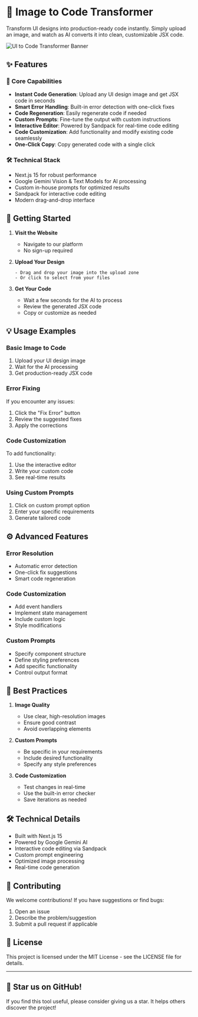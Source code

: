 # 🎨 Image to Code Transformer

Transform UI designs into production-ready code instantly. Simply upload an image, and watch as AI converts it into clean, customizable JSX code.

![UI to Code Transformer Banner](/assets/readme-banner.png)

## ✨ Features

### 🎯 Core Capabilities
- **Instant Code Generation**: Upload any UI design image and get JSX code in seconds
- **Smart Error Handling**: Built-in error detection with one-click fixes
- **Code Regeneration**: Easily regenerate code if needed
- **Custom Prompts**: Fine-tune the output with custom instructions
- **Interactive Editor**: Powered by Sandpack for real-time code editing
- **Code Customization**: Add functionality and modify existing code seamlessly
- **One-Click Copy**: Copy generated code with a single click

### 🛠️ Technical Stack
- Next.js 15 for robust performance
- Google Gemini Vision & Text Models for AI processing
- Custom in-house prompts for optimized results
- Sandpack for interactive code editing
- Modern drag-and-drop interface

## 🚀 Getting Started

1. **Visit the Website**
   - Navigate to our platform
   - No sign-up required

2. **Upload Your Design**
   ```
   - Drag and drop your image into the upload zone
   - Or click to select from your files
   ```

3. **Get Your Code**
   - Wait a few seconds for the AI to process
   - Review the generated JSX code
   - Copy or customize as needed

## 💡 Usage Examples

### Basic Image to Code
1. Upload your UI design image
2. Wait for the AI processing
3. Get production-ready JSX code

### Error Fixing
If you encounter any issues:
1. Click the "Fix Error" button
2. Review the suggested fixes
3. Apply the corrections

### Code Customization
To add functionality:
1. Use the interactive editor
2. Write your custom code
3. See real-time results

### Using Custom Prompts
1. Click on custom prompt option
2. Enter your specific requirements
3. Generate tailored code

## ⚙️ Advanced Features

### Error Resolution
- Automatic error detection
- One-click fix suggestions
- Smart code regeneration

### Code Customization
- Add event handlers
- Implement state management
- Include custom logic
- Style modifications

### Custom Prompts
- Specify component structure
- Define styling preferences
- Add specific functionality
- Control output format

## 🎯 Best Practices

1. **Image Quality**
   - Use clear, high-resolution images
   - Ensure good contrast
   - Avoid overlapping elements

2. **Custom Prompts**
   - Be specific in your requirements
   - Include desired functionality
   - Specify any style preferences

3. **Code Customization**
   - Test changes in real-time
   - Use the built-in error checker
   - Save iterations as needed

## 🛠️ Technical Details

- Built with Next.js 15
- Powered by Google Gemini AI
- Interactive code editing via Sandpack
- Custom prompt engineering
- Optimized image processing
- Real-time code generation

## 🤝 Contributing

We welcome contributions! If you have suggestions or find bugs:
1. Open an issue
2. Describe the problem/suggestion
3. Submit a pull request if applicable

## 📝 License

This project is licensed under the MIT License - see the LICENSE file for details.

---

## 🌟 Star us on GitHub!

If you find this tool useful, please consider giving us a star. It helps others discover the project!